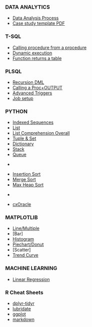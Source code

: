### DATA ANALYTICS
* [Data Analysis Process](data_analysis_process.pdf)
* [Case study template PDF](case_study_template.pdf)

### T-SQL
* [Calling procedure from a procedure](scripts/procedure_output_call.sql)
* [Dynamic execution](scripts/dynamic_parameters.sql)
* [Function returns a table](old/tsql_func_return_table_template)

### PLSQL
* [Recursion DML](scripts/recursion_dml.sql)
* [Calling a Proc+OUTPUT](scripts/ora_calling_proc.sql)
* [Advanced Triggers](scripts/ora_triggers_advanced.sql)
* [Job setup](scripts/job.sql)

### PYTHON
* [Indexed Sequences](scripts/ds_indexed_sequences.ipynb)
* [List](scripts/ds_list.ipynb)
* [List Comprehension Overall](scripts/list_comprehension_overall.ipynb)
* [Tuple & Set](scripts/ds_tuple_set.ipynb)
* [Dictionary](scripts/ds_dictionary.ipynb)
* [Stack](scripts/ds_stack.ipynb)
* [Queue](scripts/ds_queue.ipynb)
-
* [Insertion Sort](python/insertion_sort.py)
* [Merge Sort](python/merge_sort.py)
* [Max Heap Sort](python/max_heap_sort.py)
-
* [cxOracle](python/cx_oracle.py)

### MATPLOTLIB
* [Line/Multiple](matplotlib/line_multiple_wide.ipynb)
* [Bar]
* [Histogram](matplotlib/hist.ipynb)
* [Piechart/Donut](matplotlib/pie_chart.ipynb)
* [Scatter]
* [Trend Curve](matplotlib/trend_curve.ipynb)

### MACHINE LEARNING
* [Linear Regression](python/ml_basic_linear_regression.ipynb)

### R Cheat Sheets
* [dplyr-tidyr](r/dplyr-tidyr.pdf)
* [lubridate](r/lubridate.pdf)
* [ggplot](r/ggplot.pdf)
* [markdown](r/markdown.pdf)
